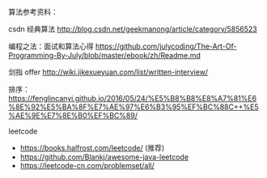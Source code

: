 算法参考资料：

csdn 经典算法
http://blog.csdn.net/geekmanong/article/category/5856523

编程之法：面试和算法心得
https://github.com/julycoding/The-Art-Of-Programming-By-July/blob/master/ebook/zh/Readme.md

剑指 offer
http://wiki.jikexueyuan.com/list/written-interview/

排序：
https://fenglincanyi.github.io/2016/05/24/%E5%B8%B8%E8%A7%81%E6%8E%92%E5%BA%8F%E7%AE%97%E6%B3%95%EF%BC%88C++%E5%AE%9E%E7%8E%B0%EF%BC%89/

leetcode
* https://books.halfrost.com/leetcode/ (推荐)
* https://github.com/Blankj/awesome-java-leetcode
* https://leetcode-cn.com/problemset/all/

